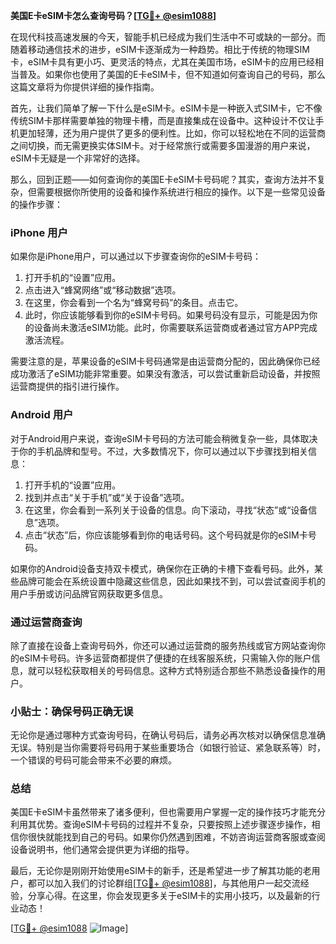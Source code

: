**美国E卡eSIM卡怎么查询号码？[[TG💪+ @esim1088](https://t.me/s/esim1088)]**

在现代科技高速发展的今天，智能手机已经成为我们生活中不可或缺的一部分。而随着移动通信技术的进步，eSIM卡逐渐成为一种趋势。相比于传统的物理SIM卡，eSIM卡具有更小巧、更灵活的特点，尤其在美国市场，eSIM卡的应用已经相当普及。如果你也使用了美国的E卡eSIM卡，但不知道如何查询自己的号码，那么这篇文章将为你提供详细的操作指南。

首先，让我们简单了解一下什么是eSIM卡。eSIM卡是一种嵌入式SIM卡，它不像传统SIM卡那样需要单独的物理卡槽，而是直接集成在设备中。这种设计不仅让手机更加轻薄，还为用户提供了更多的便利性。比如，你可以轻松地在不同的运营商之间切换，而无需更换实体SIM卡。对于经常旅行或需要多国漫游的用户来说，eSIM卡无疑是一个非常好的选择。

那么，回到正题——如何查询你的美国E卡eSIM卡号码呢？其实，查询方法并不复杂，但需要根据你所使用的设备和操作系统进行相应的操作。以下是一些常见设备的操作步骤：

### iPhone 用户

如果你是iPhone用户，可以通过以下步骤查询你的eSIM卡号码：

1. 打开手机的“设置”应用。
2. 点击进入“蜂窝网络”或“移动数据”选项。
3. 在这里，你会看到一个名为“蜂窝号码”的条目。点击它。
4. 此时，你应该能够看到你的eSIM卡号码。如果号码没有显示，可能是因为你的设备尚未激活eSIM功能。此时，你需要联系运营商或者通过官方APP完成激活流程。

需要注意的是，苹果设备的eSIM卡号码通常是由运营商分配的，因此确保你已经成功激活了eSIM功能非常重要。如果没有激活，可以尝试重新启动设备，并按照运营商提供的指引进行操作。

### Android 用户

对于Android用户来说，查询eSIM卡号码的方法可能会稍微复杂一些，具体取决于你的手机品牌和型号。不过，大多数情况下，你可以通过以下步骤找到相关信息：

1. 打开手机的“设置”应用。
2. 找到并点击“关于手机”或“关于设备”选项。
3. 在这里，你会看到一系列关于设备的信息。向下滚动，寻找“状态”或“设备信息”选项。
4. 点击“状态”后，你应该能够看到你的电话号码。这个号码就是你的eSIM卡号码。

如果你的Android设备支持双卡模式，确保你在正确的卡槽下查看号码。此外，某些品牌可能会在系统设置中隐藏这些信息，因此如果找不到，可以尝试查阅手机的用户手册或访问品牌官网获取更多信息。

### 通过运营商查询

除了直接在设备上查询号码外，你还可以通过运营商的服务热线或官方网站查询你的eSIM卡号码。许多运营商都提供了便捷的在线客服系统，只需输入你的账户信息，就可以轻松获取相关的号码信息。这种方式特别适合那些不熟悉设备操作的用户。

### 小贴士：确保号码正确无误

无论你是通过哪种方式查询号码，在确认号码后，请务必再次核对以确保信息准确无误。特别是当你需要将号码用于某些重要场合（如银行验证、紧急联系等）时，一个错误的号码可能会带来不必要的麻烦。

### 总结

美国E卡eSIM卡虽然带来了诸多便利，但也需要用户掌握一定的操作技巧才能充分利用其优势。查询eSIM卡号码的过程并不复杂，只要按照上述步骤逐步操作，相信你很快就能找到自己的号码。如果你仍然遇到困难，不妨咨询运营商客服或查阅设备说明书，他们通常会提供更为详细的指导。

最后，无论你是刚刚开始使用eSIM卡的新手，还是希望进一步了解其功能的老用户，都可以加入我们的讨论群组[[TG💪+ @esim1088](https://t.me/s/esim1088)]，与其他用户一起交流经验，分享心得。在这里，你会发现更多关于eSIM卡的实用小技巧，以及最新的行业动态！

[[TG💪+ @esim1088](https://t.me/s/esim1088) ![Image](https://i.postimg.cc/4NQfJmqS/Snipaste-2025-05-13-00-14-12.png)]